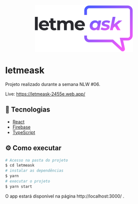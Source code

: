 <p align="center">
  <img src="https://raw.githubusercontent.com/JhonnK08/letmeask/5e5bf38b74f7824ccda04d1492539db100d72a79/src/assets/images/logo.svg" alt="Logo letmeask" />
</p>

# letmeask

  Projeto realizado durante a semana NLW #06. 
  
  Live: https://letmeask-2455e.web.app/
  
## 🧪 Tecnologias
  - [React](https://reactjs.org)
  - [Firebase](https://firebase.google.com/)
  - [TypeScript](https://www.typescriptlang.org/)

## ⚙️ Como executar
  ```bash
  # Acesso na pasta do projeto
  $ cd letmeask
  # instalar as dependências
  $ yarn
  # executar o projeto
  $ yarn start 
  ```
  
  O app estará disponível na página http://localhost:3000/ .

